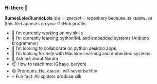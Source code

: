 ### Hi there 👋

**RumeoLola/RumeoLola** is a ✨ _special_ ✨ repository because its `README.md` (this file) appears on your GitHub profile.

- 🔭 I’m currently working on my skills
- 🌱 I’m currently learning python/ML and embedded systems (Ardiuno brogrammer)
- 👯 I’m looking to collaborate on python desktop apps.
- 🤔 I’m looking for help with Machine Learning and embedded systems
- 💬 Ask me about Naruto
- 📫 How to reach me: IG(tayo_baryon)
- 😄 Pronouns: He, cause I will never be Him
- ⚡ Fun fact: All spiders produce silk
